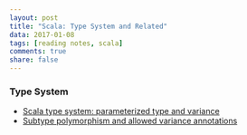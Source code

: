 ```yaml
---
layout: post
title: "Scala: Type System and Related"
data: 2017-01-08
tags: [reading notes, scala]
comments: true
share: false
---
```


### Type System 

* <a href="https://blog.codecentric.de/en/2015/03/scala-type-system-parameterized-types-variances-part-1/" > Scala type system: parameterized type and variance </a>
* <a href="https://blog.codecentric.de/en/2015/04/the-scala-type-system-parameterized-types-and-variances-part-2/" > Subtype polymorphism and allowed variance annotations </a>
